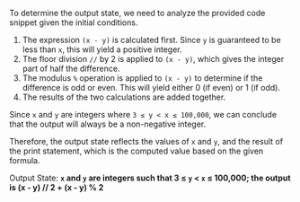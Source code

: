 To determine the output state, we need to analyze the provided code snippet given the initial conditions.

1. The expression `(x - y)` is calculated first. Since `y` is guaranteed to be less than `x`, this will yield a positive integer.
2. The floor division `//` by 2 is applied to `(x - y)`, which gives the integer part of half the difference.
3. The modulus `%` operation is applied to `(x - y)` to determine if the difference is odd or even. This will yield either 0 (if even) or 1 (if odd).
4. The results of the two calculations are added together.

Since `x` and `y` are integers where `3 ≤ y < x ≤ 100,000`, we can conclude that the output will always be a non-negative integer.

Therefore, the output state reflects the values of `x` and `y`, and the result of the print statement, which is the computed value based on the given formula.

Output State: **`x` and `y` are integers such that 3 ≤ `y` < `x` ≤ 100,000; the output is (x - y) // 2 + (x - y) % 2**